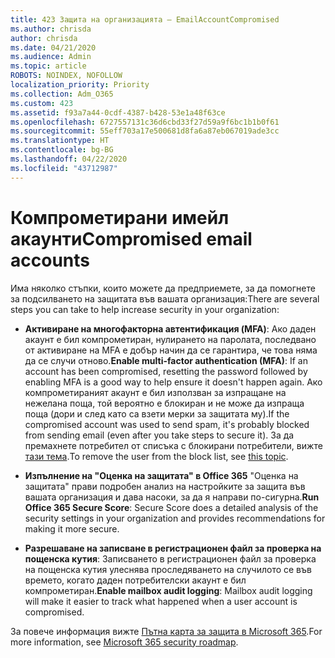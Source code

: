 ```yaml
---
title: 423 Защита на организацията – EmailAccountCompromised
ms.author: chrisda
author: chrisda
ms.date: 04/21/2020
ms.audience: Admin
ms.topic: article
ROBOTS: NOINDEX, NOFOLLOW
localization_priority: Priority
ms.collection: Adm_O365
ms.custom: 423
ms.assetid: f93a7a44-0cdf-4387-b428-53e1a48f63ce
ms.openlocfilehash: 6727557131c36d6cbd33f27d59a9f6bc1b1b0f61
ms.sourcegitcommit: 55eff703a17e500681d8fa6a87eb067019ade3cc
ms.translationtype: HT
ms.contentlocale: bg-BG
ms.lasthandoff: 04/22/2020
ms.locfileid: "43712987"
---
```

# <a name="compromised-email-accounts"></a><span data-ttu-id="91b6e-102">Компрометирани имейл акаунти</span><span class="sxs-lookup"><span data-stu-id="91b6e-102">Compromised email accounts</span></span>

<span data-ttu-id="91b6e-103">Има няколко стъпки, които можете да предприемете, за да помогнете за подсилването на защитата във вашата организация:</span><span class="sxs-lookup"><span data-stu-id="91b6e-103">There are several steps you can take to help increase security in your organization:</span></span>

- <span data-ttu-id="91b6e-104">**Активиране на многофакторна автентификация (MFA)**: Ако даден акаунт е бил компрометиран, нулирането на паролата, последвано от активиране на MFA е добър начин да се гарантира, че това няма да се случи отново.</span><span class="sxs-lookup"><span data-stu-id="91b6e-104">**Enable multi-factor authentication (MFA)**: If an account has been compromised, resetting the password followed by enabling MFA is a good way to help ensure it doesn't happen again.</span></span> <span data-ttu-id="91b6e-105">Ако компрометираният акаунт е бил използван за изпращане на нежелана поща, той вероятно е блокиран и не може да изпраща поща (дори и след като са взети мерки за защитата му).</span><span class="sxs-lookup"><span data-stu-id="91b6e-105">If the compromised account was used to send spam, it's probably blocked from sending email (even after you take steps to secure it).</span></span> <span data-ttu-id="91b6e-106">За да премахнете потребител от списъка с блокирани потребители, вижте [тази тема](https://technet.microsoft.com/library/ms.exch.eac.actioncenter.aspx).</span><span class="sxs-lookup"><span data-stu-id="91b6e-106">To remove the user from the block list, see [this topic](https://technet.microsoft.com/library/ms.exch.eac.actioncenter.aspx).</span></span>

- <span data-ttu-id="91b6e-107">**Изпълнение на "Оценка на защитата" в Office 365** "Оценка на защитата" прави подробен анализ на настройките за защита във вашата организация и дава насоки, за да я направи по-сигурна.</span><span class="sxs-lookup"><span data-stu-id="91b6e-107">**Run Office 365 Secure Score**: Secure Score does a detailed analysis of the security settings in your organization and provides recommendations for making it more secure.</span></span>

- <span data-ttu-id="91b6e-108">**Разрешаване на записване в регистрационен файл за проверка на пощенска кутия**: Записването в регистрационен файл за проверка на пощенска кутия улеснява проследяването на случилото се във времето, когато даден потребителски акаунт е бил компрометиран.</span><span class="sxs-lookup"><span data-stu-id="91b6e-108">**Enable mailbox audit logging**: Mailbox audit logging will make it easier to track what happened when a user account is compromised.</span></span>

<span data-ttu-id="91b6e-109">За повече информация вижте [Пътна карта за защита в Microsoft 365](https://docs.microsoft.com/office365/securitycompliance/security-roadmap).</span><span class="sxs-lookup"><span data-stu-id="91b6e-109">For more information, see [Microsoft 365 security roadmap](https://docs.microsoft.com/office365/securitycompliance/security-roadmap).</span></span>
